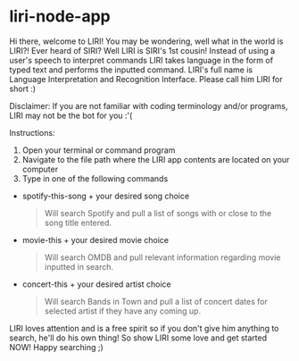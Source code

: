 # liri-node-app


Hi there, welcome to LIRI! You may be wondering, well what in the world is LIRI?! Ever heard of SIRI? Well LIRI is SIRI's 1st cousin! Instead of using a user's speech to interpret commands LIRI takes language in the form of typed text and performs the inputted command. LIRI's full name is Language Interpretation and Recognition Interface. Please call him LIRI for short :)

Disclaimer: If you are not familiar with coding terminology and/or programs, LIRI may not be the bot for you :'(

Instructions:

1. Open your terminal or command program
2. Navigate to the file path where the LIRI app contents are located on your computer
3. Type in one of the following commands
  
  - spotify-this-song + your desired song choice
    > Will search Spotify and pull a list of songs with or close to the song title entered.
    
 - movie-this + your desired movie choice
    > Will search OMDB and pull relevant information regarding movie inputted in search. 

 - concert-this + your desired artist choice
    > Will search Bands in Town and pull a list of concert dates for selected artist if they have any coming up.


LIRI loves attention and is a free spirit so if you don't give him anything to search, he'll do his own thing! So show LIRI some love and get started NOW! Happy searching ;)



